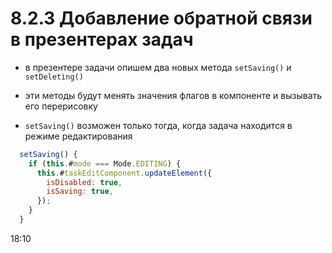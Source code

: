 # 8.2.3 Добавление обратной связи в презентерах задач

- в презентере задачи опишем два новых метода `setSaving()` и `setDeleting()`

- эти методы будут менять значения флагов в компоненте и вызывать его перерисовку

- `setSaving()` возможен только тогда, когда задача находится в режиме редактирования

```js
  setSaving() {
    if (this.#mode === Mode.EDITING) {
      this.#taskEditComponent.updateElement({
        isDisabled: true,
        isSaving: true,
      });
    }
  }
```

18:10